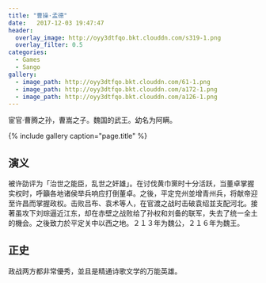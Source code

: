 ```yaml
---
title: "曹操·孟德"
date:   2017-12-03 19:47:47
header:
  overlay_image: http://oyy3dtfqo.bkt.clouddn.com/s319-1.png
  overlay_filter: 0.5
categories:
  - Games
  - Sango
gallery:
  - image_path: http://oyy3dtfqo.bkt.clouddn.com/61-1.png
  - image_path: http://oyy3dtfqo.bkt.clouddn.com/a172-1.png
  - image_path: http://oyy3dtfqo.bkt.clouddn.com/a126-1.png
---
```


宦官·曹腾之孙，曹嵩之子。魏国的武王。幼名为阿瞒。

{% include gallery caption="page.title" %}

## 演义

被许劭评为「治世之能臣，乱世之奸雄」。在讨伐黄巾黨时十分活跃，当董卓掌握实权时，呼籲各地诸侯举兵响应打倒董卓。之後，平定兖州並增青州兵，将献帝迎至许昌而掌握政权。击败吕布、袁术等人，在官渡之战时击破袁绍並支配河北。接著虽攻下刘琮逼近江东，却在赤壁之战败给了孙权和刘备的联军，失去了统一全土的機会。之後致力於平定关中以西之地。２１３年为魏公，２１６年为魏王。

## 正史

政战两方都非常優秀，並且是精通诗歌文学的万能英雄。